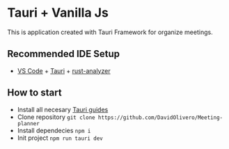 # Tauri + Vanilla Js

This is application created with Tauri Framework for organize meetings.

## Recommended IDE Setup

- [VS Code](https://code.visualstudio.com/) + [Tauri](https://marketplace.visualstudio.com/items?itemName=tauri-apps.tauri-vscode) + [rust-analyzer](https://marketplace.visualstudio.com/items?itemName=rust-lang.rust-analyzer)

## How to start
* Install all necesary
[Tauri guides](https://tauri.app/v1/guides/getting-started/prerequisites, "Tauri guides")
* Clone repository
`git clone https://github.com/DavidOlivero/Meeting-planner`
* Install dependecies
`npm i`
* Init project
`npm run tauri dev`
